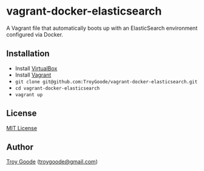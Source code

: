 # vagrant-docker-elasticsearch

A Vagrant file that automatically boots up with an ElasticSearch
environment configured via Docker.

## Installation

* Install [VirtualBox](https://www.virtualbox.org/)
* Install [Vagrant](http://www.vagrantup.com/)
* `git clone git@github.com:TroyGoode/vagrant-docker-elasticsearch.git`
* `cd vagrant-docker-elasticsearch`
* `vagrant up`

## License

[MIT License](http://www.opensource.org/licenses/mit-license.php)

## Author

[Troy Goode](https://github.com/troygoode) ([troygoode@gmail.com](mailto:troygoode@gmail.com))

